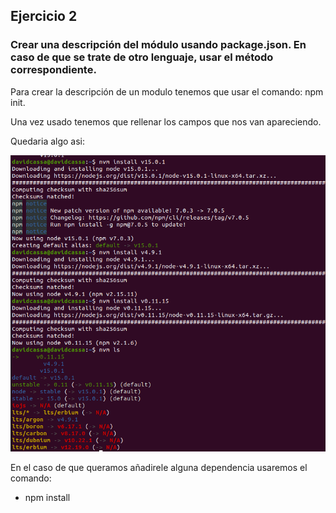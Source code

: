 ## Ejercicio 2

### Crear una descripción del módulo usando package.json. En caso de que se trate de otro lenguaje, usar el método correspondiente.


Para crear la descripción de un modulo tenemos que usar el comando: npm init.

Una vez usado tenemos que rellenar los campos que nos van apareciendo.

Quedaria algo asi:

![Imagen](Img/VersionesNode.png)


En el caso de que queramos añadirele alguna dependencia usaremos el comando:

- npm install <pakage>









